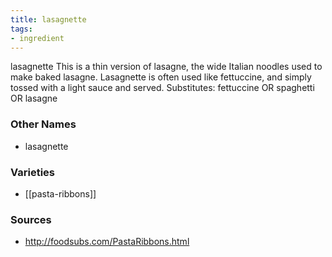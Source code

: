 ```yaml
---
title: lasagnette
tags:
- ingredient
---
```

lasagnette This is a thin version of lasagne, the wide Italian noodles used to make baked lasagne. Lasagnette is often used like fettuccine, and simply tossed with a light sauce and served. Substitutes: fettuccine OR spaghetti OR lasagne

### Other Names

* lasagnette

### Varieties

* [[pasta-ribbons]]

### Sources
* http://foodsubs.com/PastaRibbons.html
